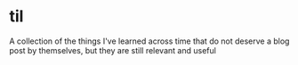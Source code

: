 # til
A collection of the things I've learned across time that do not deserve a blog post by themselves, but they are still relevant and useful

